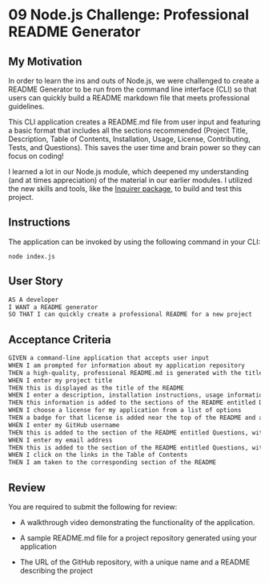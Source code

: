# 09 Node.js Challenge: Professional README Generator

## My Motivation
In order to learn the ins and outs of Node.js, we were challenged to create a README Generator to be run from the command line interface (CLI) so that users can quickly build a README markdown file that meets professional guidelines.

This CLI application creates a README.md file from user input and featuring a basic format that includes all the sections recommended (Project Title, Description, Table of Contents, Installation, Usage, License, Contributing, Tests, and Questions). This saves the user time and brain power so they can focus on coding!

I learned a lot in our Node.js module, which deepened my understanding (and at times appreciation) of the material in our earlier modules. I utilized the new skills and tools, like the [Inquirer package](https://www.npmjs.com/package/inquirer/v/8.2.4), to build and test this project.

## Instructions
The application can be invoked by using the following command in your CLI:

```
node index.js
```
## User Story

```md
AS A developer
I WANT a README generator
SO THAT I can quickly create a professional README for a new project
```

## Acceptance Criteria

```md
GIVEN a command-line application that accepts user input
WHEN I am prompted for information about my application repository
THEN a high-quality, professional README.md is generated with the title of my project and sections entitled Description, Table of Contents, Installation, Usage, License, Contributing, Tests, and Questions
WHEN I enter my project title
THEN this is displayed as the title of the README
WHEN I enter a description, installation instructions, usage information, contribution guidelines, and test instructions
THEN this information is added to the sections of the README entitled Description, Installation, Usage, Contributing, and Tests
WHEN I choose a license for my application from a list of options
THEN a badge for that license is added near the top of the README and a notice is added to the section of the README entitled License that explains which license the application is covered under
WHEN I enter my GitHub username
THEN this is added to the section of the README entitled Questions, with a link to my GitHub profile
WHEN I enter my email address
THEN this is added to the section of the README entitled Questions, with instructions on how to reach me with additional questions
WHEN I click on the links in the Table of Contents
THEN I am taken to the corresponding section of the README
```

## 

## Review

You are required to submit the following for review:

* A walkthrough video demonstrating the functionality of the application.

* A sample README.md file for a project repository generated using your application

* The URL of the GitHub repository, with a unique name and a README describing the project
